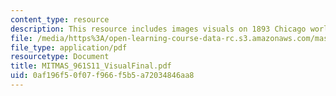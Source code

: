 ```yaml
---
content_type: resource
description: This resource includes images visuals on 1893 Chicago world's fair.
file: /media/https%3A/open-learning-course-data-rc.s3.amazonaws.com/mas-961-networks-complexity-and-its-applications-spring-2011/0af196f50f07f966f5b5a72034846aa8_MITMAS_961S11_VisualFinal.pdf
file_type: application/pdf
resourcetype: Document
title: MITMAS_961S11_VisualFinal.pdf
uid: 0af196f5-0f07-f966-f5b5-a72034846aa8
---
```

